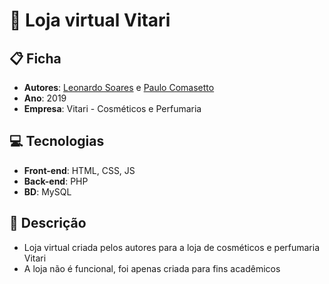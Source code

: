 # :convenience_store: Loja virtual Vitari

## :clipboard: Ficha

- __Autores__: [Leonardo Soares](https://github.com/SoaresAP) e [Paulo Comasetto](https://github.com/PauloGSC)
- __Ano__: 2019
- __Empresa__: Vitari - Cosméticos e Perfumaria

## :computer: Tecnologias

- __Front-end__: HTML, CSS, JS
- __Back-end__: PHP
- __BD__: MySQL

## :memo: Descrição
- Loja virtual criada pelos autores para a loja de cosméticos e perfumaria Vitari
- A loja não é funcional, foi apenas criada para fins acadêmicos
